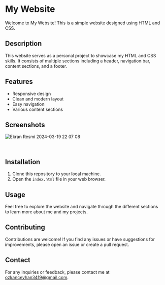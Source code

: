 # My Website

Welcome to My Website! This is a simple website designed using HTML and CSS.

## Description

This website serves as a personal project to showcase my HTML and CSS skills. It consists of multiple sections including a header, navigation bar, content sections, and a footer.

## Features

- Responsive design
- Clean and modern layout
- Easy navigation
- Various content sections

## Screenshots
![Ekran Resmi 2024-03-19 22 07 08](https://github.com/Researcher0619/Patika-Front-End-/assets/102052449/9f583e4f-6db9-48a3-a2a4-5ae8f38cb042)

<br>
 


## Installation

1. Clone this repository to your local machine.
2. Open the `index.html` file in your web browser.

## Usage

Feel free to explore the website and navigate through the different sections to learn more about me and my projects.

## Contributing

Contributions are welcome! If you find any issues or have suggestions for improvements, please open an issue or create a pull request.

## Contact

For any inquiries or feedback, please contact me at [ozkanceyhan3419@gmail.com](mailto:ozkanceyhan3419@gmail.com).
